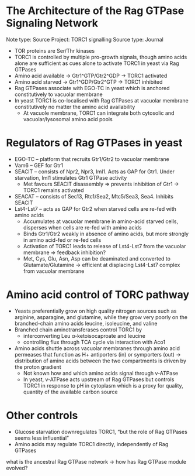 # The Architecture of the Rag GTPase Signaling Network

Note type: Source
Project: TORC1 signalling
Source type: Journal

- TOR proteins are Ser/Thr kinases
- TORC1 is controlled by multiple pro-growth signals, though amino acids alone are sufficient as cues alone to activate TORC1 in yeast via Rag GTPases
- Amino acid available → Gtr1^GTP/Gtr2^GDP → TORC1 activated
- Amino acid starved → Gtr1^GDP/Gtr2^GTP → TORC1 inhibited
- Rag GTPases associate with EGO-TC in yeast which is anchored constitutively to vacuolar membrane
- In yeast TORC1 is co-localised with Rag GTPases at vacuolar membrane constitutively no matter the amino acid availability
    - At vacuole membrane, TORC1 can integrate both cytosolic and vacuolar/lysosomal amino acid pools

# Regulators of Rag GTPases in yeast

- EGO-TC – platform that recruits Gtr1/Gtr2 to vacuolar membrane
- Vam6 – GEF for Gtr1
- SEACIT – consists of Npr2, Npr3, Iml1. Acts as GAP for Gtr1. Under starvation, Iml1 stimulates Gtr1 GTPase activity
    - Met favours SEACIT disassembly ⇒ prevents inhibition of Gtr1 → TORC1 remains activated
- SEACAT – consists of Sec13, Rtc1/Sea2, Mtc5/Sea3, Sea4. Inhibits SEACIT
- Lst4-Lst7 – acts as GAP for Gtr2 when starved cells are re-fed with amino acids
    - Accumulates at vacuolar membrane in amino-acid starved cells, disperses when cells are re-fed with amino acids
    - Binds Gtr1/Gtr2 weakly in absence of amino acids, but more strongly in amino acid-fed or re-fed cells
    - Activation of TORC1 leads to release of Lst4-Lst7 from the vacuolar membrane ⇒ feedback inhibition?
    - Met, Cys, Glu, Asn, Asp can be deaminated and converted to Glutamate/Glutamine → efficient at displacing Lst4-Lst7 complex from vacuolar membrane

# Amino acid control of TORC pathway

- Yeasts preferentially grow on high quality nitrogen sources such as arginine, asparagine, and glutamine, while they grow very poorly on the branched-chain amino acids leucine, isoleucine, and valine
- Branched chain aminotransferases control TORC1 by
    - interconverting Leu α-ketoisocaproate and leucine
    - controlling flux through TCA cycle via interaction with Aco1
- Amino acids shuttle across vacuolar membranes through amino acid permeases that function as H+ antiporters (in) or symporters (out) → distribution of amino acids between the two compartments is driven by the proton gradient
    - Not known how and which amino acids signal through v-ATPase
    - In yeast, v-ATPase acts upstream of Rag GTPases but controls TORC1 in response to pH in cytoplasm which is a proxy for quality, quantity of the available carbon source

# Other controls

- Glucose starvation downregulates TORC1, “but the role of Rag GTPases seems less influential”
- Amino acids may regulate TORC1 directly, independently of Rag GTPases

what is the ancestral Rag GTPase network → how has Rag GTPase module evolved?